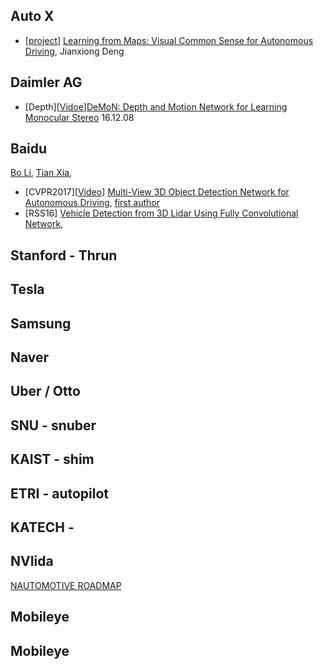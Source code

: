 


## Auto X
- [[project](http://www.cs.princeton.edu/~aseff/mapnet/)] [Learning from Maps: Visual Common Sense for Autonomous Driving](https://arxiv.org/pdf/1611.08583v1.pdf), Jianxiong Deng 

## Daimler AG

- [Depth][[Vidoe](http://lmb.informatik.uni-freiburg.de/people/ummenhof/depthmotionnet/)][DeMoN: Depth and Motion Network for Learning Monocular Stereo](https://arxiv.org/pdf/1612.02401.pdf) 16.12.08


## Baidu 

[Bo Li](http://prclibo.github.io/), [Tian Xia](https://scholar.google.com/citations?hl=en&user=A_mVzqAAAAAJ&view_op=list_works&sortby=pubdate), 

* [CVPR2017][[Video](http://3dimage.ee.tsinghua.edu.cn/download?filename=files/XiaozhiChen/mv3d/mv3d_kitti.webm)] [Multi-View 3D Object Detection Network for Autonomous Driving](https://arxiv.org/pdf/1611.07759.pdf), [first author](http://3dimage.ee.tsinghua.edu.cn/cxz)
* [RSS16] [Vehicle Detection from 3D Lidar Using Fully Convolutional Network](https://arxiv.org/pdf/1608.07916.pdf), 

## Stanford - Thrun



## Tesla



## Samsung



## Naver



## Uber / Otto



## SNU - snuber

## KAIST - shim


## ETRI - autopilot

## KATECH - 




## NVIida
[NAUTOMOTIVE ROADMAP](https://www.gputechconf.co.kr/assets/files/presentations/5-1330-1400_NVIDIA_Jeonghun_Cha.pdf)

## Mobileye


## Mobileye



